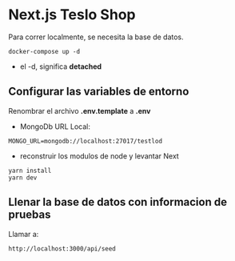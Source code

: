 # Next.js Teslo Shop

Para correr localmente, se necesita la base de datos.

```
docker-compose up -d
```

- el -d, significa **detached**

## Configurar las variables de entorno

Renombrar el archivo **.env.template** a **.env**

- MongoDb URL Local:

```
MONGO_URL=mongodb://localhost:27017/testlod
```

- reconstruir los modulos de node y levantar Next

```
yarn install
yarn dev
```

## Llenar la base de datos con informacion de pruebas

Llamar a:

```
http://localhost:3000/api/seed
```
